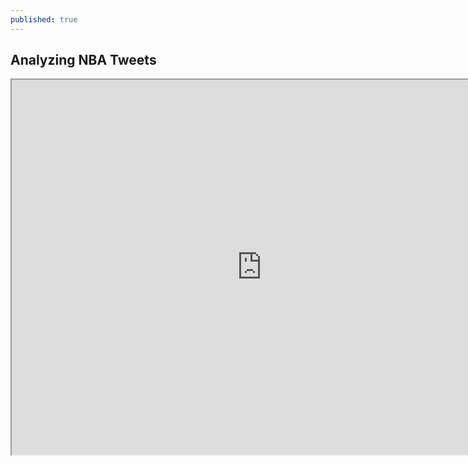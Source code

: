 ```yaml
---
published: true
---
```



## Analyzing NBA Tweets

<iframe src="http://localhost:5601/app/kibana#/dashboard/NLP2?embed=true&_g=(refreshInterval:(display:'5%20seconds',pause:!f,section:1,value:5000),time:(from:'2016-03-03T13:00:00.000Z',mode:absolute,to:'2016-03-03T15:22:17.208Z'))&_a=(filters:!(),options:(darkTheme:!t),panels:!((col:7,id:vaderpie,panelIndex:1,row:1,size_x:6,size_y:4,type:visualization),(col:10,id:nlpcount,panelIndex:2,row:5,size_x:3,size_y:3,type:visualization),(col:1,id:nlp2_tweets,panelIndex:3,row:5,size_x:9,size_y:3,type:visualization),(col:6,id:wordcloud,panelIndex:4,row:8,size_x:6,size_y:4,type:visualization),(col:1,id:Overall-Sentiment-Pie,panelIndex:5,row:1,size_x:6,size_y:4,type:visualization)),query:(query_string:(analyze_wildcard:!t,query:'*')),title:NLP2,uiState:(P-3:(vis:(legendOpen:!f))))" height="600" width="800"></iframe>

